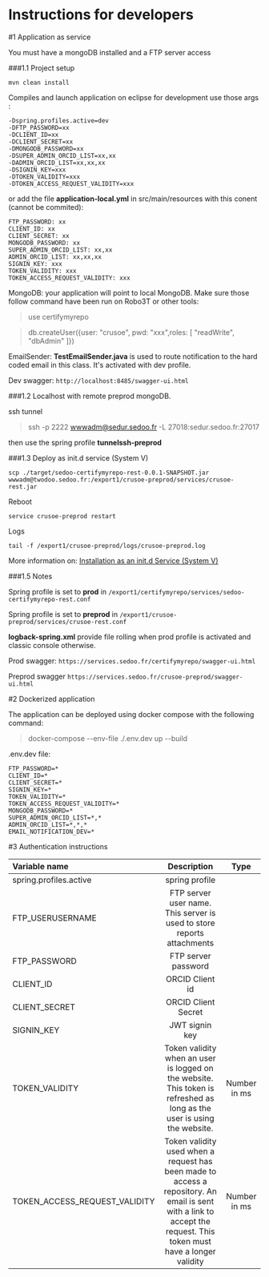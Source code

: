 # Instructions for developers

#1 Application as service

You must have a mongoDB installed and a FTP server access

###1.1 Project setup

```
mvn clean install
```

Compiles and launch application on eclipse for development use those args :

```
-Dspring.profiles.active=dev 
-DFTP_PASSWORD=xx 
-DCLIENT_ID=xx 
-DCLIENT_SECRET=xx
-DMONGODB_PASSWORD=xx
-DSUPER_ADMIN_ORCID_LIST=xx,xx
-DADMIN_ORCID_LIST=xx,xx,xx
-DSIGNIN_KEY=xxx 
-DTOKEN_VALIDITY=xxx 
-DTOKEN_ACCESS_REQUEST_VALIDITY=xxx
```

or add the file **application-local.yml** in src/main/resources with this conent (cannot be commited):

```
FTP_PASSWORD: xx
CLIENT_ID: xx
CLIENT_SECRET: xx
MONGODB_PASSWORD: xx
SUPER_ADMIN_ORCID_LIST: xx,xx
ADMIN_ORCID_LIST: xx,xx,xx
SIGNIN_KEY: xxx 
TOKEN_VALIDITY: xxx 
TOKEN_ACCESS_REQUEST_VALIDITY: xxx
```

MongoDB: your application will point to local MongoDB. Make sure those follow command have been run on Robo3T or other tools: 

> use certifymyrepo

> db.createUser({user: "crusoe", pwd: "xxx",roles: [ "readWrite", "dbAdmin" ]})
     
EmailSender: **TestEmailSender.java** is used to route notification to the hard coded email in this class. It's activated with dev profile.


Dev swagger: ``http://localhost:8485/swagger-ui.html``


###1.2 Localhost with remote preprod mongoDB.

ssh tunnel

> ssh -p 2222 wwwadm@sedur.sedoo.fr -L 27018:sedur.sedoo.fr:27017

then use the spring profile **tunnelssh-preprod**



###1.3 Deploy as init.d service (System V)
```
scp ./target/sedoo-certifymyrepo-rest-0.0.1-SNAPSHOT.jar wwwadm@twodoo.sedoo.fr:/export1/crusoe-preprod/services/crusoe-rest.jar
```
Reboot

```
service crusoe-preprod restart
```

Logs

```
tail -f /export1/crusoe-preprod/logs/crusoe-preprod.log 
```

More information on: [Installation as an init.d Service (System V)](https://docs.spring.io/spring-boot/docs/current/reference/html/deployment.html#deployment.installing.nix-services.init-d)


###1.5 Notes

Spring profile is set to **prod** in ``/export1/certifymyrepo/services/sedoo-certifymyrepo-rest.conf``

Spring profile is set to **preprod** in ``/export1/crusoe-preprod/services/crusoe-rest.conf``

**logback-spring.xml** provide file rolling when prod profile is activated and classic console otherwise.

Prod swagger: ``https://services.sedoo.fr/certifymyrepo/swagger-ui.html``

Preprod swagger ``https://services.sedoo.fr/crusoe-preprod/swagger-ui.html``


#2 Dockerized application

The application can be deployed using docker compose with the following command:
> docker-compose --env-file ./.env.dev up --build

.env.dev file:

```
FTP_PASSWORD=*
CLIENT_ID=*
CLIENT_SECRET=*
SIGNIN_KEY=*
TOKEN_VALIDITY=*
TOKEN_ACCESS_REQUEST_VALIDITY=*
MONGODB_PASSWORD=*
SUPER_ADMIN_ORCID_LIST=*,*
ADMIN_ORCID_LIST=*,*,*
EMAIL_NOTIFICATION_DEV=*
```

#3 Authentication instructions



| Variable name  | Description | Type |
| :--------------- |:---------------:| :---------------: | 
| spring.profiles.active  		| spring profile     |  		| 
| FTP_USERUSERNAME 	| FTP server user name. This server is used to store reports attachments 	|  	| 
| FTP_PASSWORD  		| FTP server password       |  		| 
| CLIENT_ID  		|   ORCID Client id    |  		| 
| CLIENT_SECRET  		|  ORCID Client Secret     |  		| 
| SIGNIN_KEY  		|   JWT signin key     |  		| 
| TOKEN_VALIDITY  		| Token validity when an user is logged on the website. This token is refreshed as long as the user is using the website.   | Number in ms 		| 
| TOKEN_ACCESS_REQUEST_VALIDITY  		| Token validity used when a request has been made to access a repository. An email is sent with a link to accept the request. This token must have a longer validity       |  Number in ms		| 



